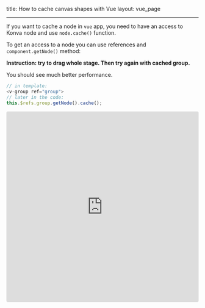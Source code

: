 title: How to cache canvas shapes with Vue
layout: vue_page

---

If you want to cache a node in `vue` app, you need to have an access to Konva node and use `node.cache()` function.

To get an access to a node you can use references and `component.getNode()` method:

**Instruction: try to drag whole stage. Then try again with cached group.**

You should see much better performance.

```javascript
// in template:
<v-group ref="group">
// later in the code:
this.$refs.group.getNode().cache();
```

<iframe src="https://codesandbox.io/embed/github/konvajs/site/tree/master/vue-demos/cache?hidenavigation=1&view=split&fontsize=10&file=/src/App.vue" style="width:100%; height:500px; border:0; border-radius: 4px; overflow:hidden;" sandbox="allow-modals allow-forms allow-popups allow-scripts allow-same-origin"></iframe>
